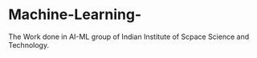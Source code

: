 # Machine-Learning-
The Work done in AI-ML group of Indian Institute of Scpace Science and Technology.
